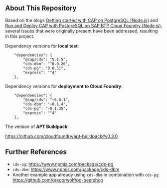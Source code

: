 ## About This Repository
Based on the blogs [Getting started with CAP on PostgreSQL (Node.js)](https://blogs.sap.com/2020/11/16/getting-started-with-cap-on-postgresql-node.js/) and [Run and Deploy CAP with PostgreSQL on SAP BTP Cloud Foundry (Node.js)](https://blogs.sap.com/2020/11/30/run-and-deploy-cap-with-postgresql-on-sap-cloud-platform-cloud-foundry-node.js/), several issues that were originally present have been addressed, resulting in this project.

Dependency versions for **local test**:
```
    "dependencies": {
        "@sap/cds": "5.1.5",
        "cds-dbm": "^0.0.26",
        "cds-pg": "0.0.51",
        "express": "^4"
    },
```

Dependency versions for **deployment to Cloud Foundry**:
```
    "dependencies": {
        "@sap/cds": "~6.6.1",
        "cds-dbm": "~0.1.4",
        "cds-pg": "~0.1.35",
        "express": "^4"
    },
```

The version of **APT Buildpack**:

https://github.com/cloudfoundry/apt-buildpack#v0.3.0

## Further References
- `cds-pg`: https://www.npmjs.com/package/cds-pg
- `cds-dbm`: https://www.npmjs.com/package/cds-dbm
- Another example app already using `cds-dbm` in combination with `cds-pg`: https://github.com/gregorwolf/pg-beershop


